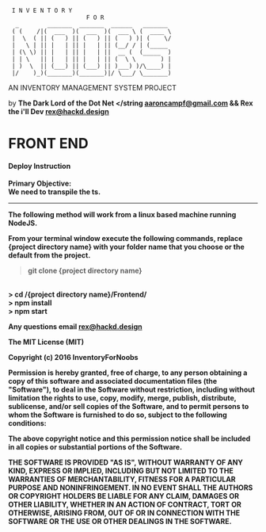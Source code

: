      I N V E N T O R Y 
                          F O R
      _        _______  _______  ______   _______ 
     ( (    /|(  ___  )(  ___  )(  ___ \ (  ____ \
     |  \  ( || (   ) || (   ) || (   ) )| (    \/
     |   \ | || |   | || |   | || (__/ / | (_____ 
     | (\ \) || |   | || |   | ||  __ (  (_____  )
     | | \   || |   | || |   | || (  \ \       ) |
     | )  \  || (___) || (___) || )___) )/\____) |
     |/    )_)(_______)(_______)|/ \___/ \_______)

AN INVENTORY MANAGEMENT SYSTEM PROJECT


by 
<strong>The Dark Lord of the Dot Net </string  aaroncampf@gmail.com
&&
Rex the i'll Dev rex@hackd.design



<h1>FRONT END</h1>

<h4> Deploy Instruction </h4>
Primary Objective:
<br>
We need to transpile the ts. 
<hr>
The following method will work from a linux based machine running NodeJS.  

From your terminal window execute the following commands, replace {project directory name} with your folder name that you choose or the default from the project. 

>   git clone {project directory name} 
<br>
>   cd /{project directory name}/Frontend/
<br>
>   npm install
<br>
>   npm start

Any questions email rex@hackd.design

The MIT License (MIT)

Copyright (c) 2016 InventoryForNoobs

Permission is hereby granted, free of charge, to any person obtaining a copy of
this software and associated documentation files (the "Software"), to deal in
the Software without restriction, including without limitation the rights to
use, copy, modify, merge, publish, distribute, sublicense, and/or sell copies of
the Software, and to permit persons to whom the Software is furnished to do so,
subject to the following conditions:

The above copyright notice and this permission notice shall be included in all
copies or substantial portions of the Software.

THE SOFTWARE IS PROVIDED "AS IS", WITHOUT WARRANTY OF ANY KIND, EXPRESS OR
IMPLIED, INCLUDING BUT NOT LIMITED TO THE WARRANTIES OF MERCHANTABILITY, FITNESS
FOR A PARTICULAR PURPOSE AND NONINFRINGEMENT. IN NO EVENT SHALL THE AUTHORS OR
COPYRIGHT HOLDERS BE LIABLE FOR ANY CLAIM, DAMAGES OR OTHER LIABILITY, WHETHER
IN AN ACTION OF CONTRACT, TORT OR OTHERWISE, ARISING FROM, OUT OF OR IN
CONNECTION WITH THE SOFTWARE OR THE USE OR OTHER DEALINGS IN THE SOFTWARE.
